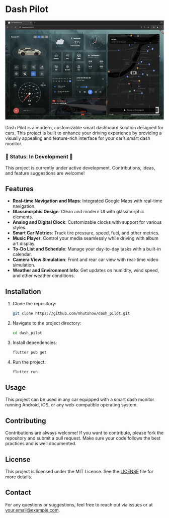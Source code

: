 # Dash Pilot

![Dashboard Screenshot](assets/screenshots/Screenshot.png)

Dash Pilot is a modern, customizable smart dashboard solution designed for cars. This project is built to enhance your driving experience by providing a visually appealing and feature-rich interface for your car’s smart dash monitor.

### 🚧 Status: In Development 🚧
This project is currently under active development. Contributions, ideas, and feature suggestions are welcome!

## Features

- **Real-time Navigation and Maps**: Integrated Google Maps with real-time navigation.
- **Glassmorphic Design**: Clean and modern UI with glassmorphic elements.
- **Analog and Digital Clock**: Customizable clocks with support for various styles.
- **Smart Car Metrics**: Track tire pressure, speed, fuel, and other metrics.
- **Music Player**: Control your media seamlessly while driving with album art display.
- **To-Do List and Schedule**: Manage your day-to-day tasks with a built-in calendar.
- **Camera View Simulation**: Front and rear car view with real-time video simulation.
- **Weather and Environment Info**: Get updates on humidity, wind speed, and other weather conditions.


## Installation

1. Clone the repository:
   ```bash
   git clone https://github.com/mhutshow/dash_pilot.git
   ```

2. Navigate to the project directory:
   ```bash
   cd dash_pilot
   ```

3. Install dependencies:
   ```bash
   flutter pub get
   ```

4. Run the project:
   ```bash
   flutter run
   ```

## Usage

This project can be used in any car equipped with a smart dash monitor running Android, iOS, or any web-compatible operating system.

## Contributing

Contributions are always welcome! If you want to contribute, please fork the repository and submit a pull request. Make sure your code follows the best practices and is well documented.

## License

This project is licensed under the MIT License. See the [LICENSE](LICENSE) file for more details.

## Contact

For any questions or suggestions, feel free to reach out via issues or at [your.email@example.com](mailto:mahedi.mhu@gmail.com).

